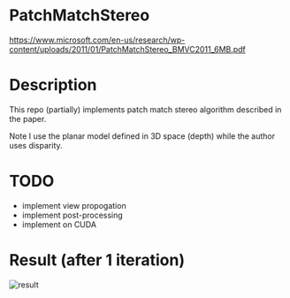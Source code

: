 # PatchMatchStereo
https://www.microsoft.com/en-us/research/wp-content/uploads/2011/01/PatchMatchStereo_BMVC2011_6MB.pdf

# Description
This repo (partially) implements patch match stereo algorithm described in the paper.

Note I use the planar model defined in 3D space (depth) while the author uses disparity.

# TODO
* implement view propogation
* implement post-processing
* implement on CUDA

# Result (after 1 iteration)
![result](https://github.com/qq456cvb/PatchMatchStereo/raw/master/result1.PNG)
